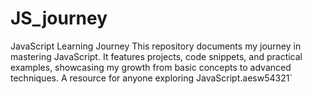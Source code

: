 # JS_journey

JavaScript Learning Journey This repository documents my journey in mastering JavaScript. It features projects, code snippets, and practical examples, showcasing my growth from basic concepts to advanced techniques. A resource for anyone exploring JavaScript.aesw54321`
